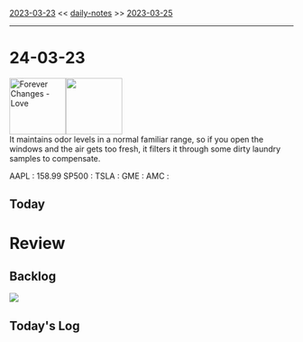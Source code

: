 [2023-03-23](daily_notes/2023-03-23) << [daily-notes](notes/daily-notes.md) >> [2023-03-25](daily_notes/2023-03-25)

---
# 24-03-23
<a href='spotify:album:6myt0Ez6hGJIPQeZKgY8um'><img src='https://i.scdn.co/image/4b75f62dc127de65f0f08dab5ab1fe0807c07f35' alt='Forever Changes - Love' height=100></a><img src='https://imgs.xkcd.com/comics/air_handler.png' height=100>
<br>It maintains odor levels in a normal familiar range, so if you open the windows and the air gets too fresh, it filters it through some dirty laundry samples to compensate.

AAPL : 158.99 
SP500 : 
TSLA :
GME :
AMC :

## Today



# Review


## Backlog


![](https://i.imgur.com/N8S8mAZ.png)
## Today's Log

